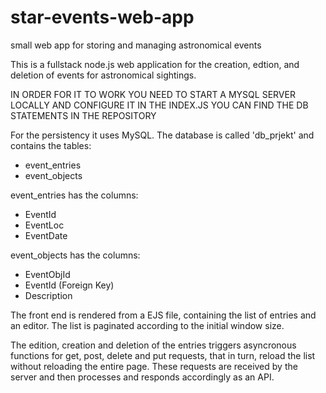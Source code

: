 # star-events-web-app
small web app for storing and managing astronomical events

This is a fullstack node.js web application for the creation, edtion, 
and deletion of events for astronomical sightings.

IN ORDER FOR IT TO WORK YOU NEED TO START A MYSQL SERVER LOCALLY AND CONFIGURE IT IN THE INDEX.JS
YOU CAN FIND THE DB STATEMENTS IN THE REPOSITORY

For the persistency it uses MySQL.
The database is called 'db_prjekt' and contains the tables:
- event_entries
- event_objects

event_entries has the columns:
- EventId
- EventLoc
- EventDate

event_objects has the columns:
- EventObjId
- EventId (Foreign Key)
- Description

The front end is rendered from a EJS file, containing the list of entries and an editor.
The list is paginated according to the initial window size.

The edition, creation and deletion of the entries triggers asyncronous functions for get, post, delete and put requests,
that in turn, reload the list without reloading the entire page.
These requests are received by the server and then processes and responds accordingly as an API.
